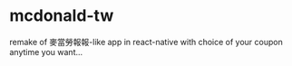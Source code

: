 # mcdonald-tw
remake of 麥當勞報報-like app in react-native with choice of your coupon anytime you want...
